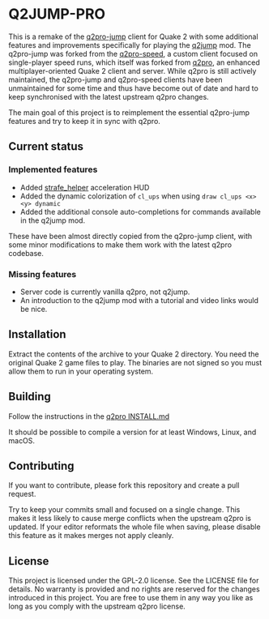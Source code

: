 # Q2JUMP-PRO

This is a remake of the [q2pro-jump](https://github.com/TotallyMehis/q2pro-jump)
client for Quake 2 with some additional features and improvements specifically
for playing the [q2jump](http://q2jump.net) mod. The q2pro-jump was forked
from the [q2pro-speed](https://github.com/kugelrund/q2pro-speed), a custom client
focused on single-player speed runs, which itself was forked from
[q2pro](https://github.com/skullernet/q2pro), an enhanced multiplayer-oriented
Quake 2 client and server. While q2pro is still actively maintained, the
q2pro-jump and q2pro-speed clients have been unmaintained for some time and
thus have become out of date and hard to keep synchronised with the latest
upstream q2pro changes.

The main goal of this project is to reimplement the essential q2pro-jump 
features and try to keep it in sync with q2pro.

## Current status

### Implemented features

- Added [strafe_helper](https://github.com/kugelrund/strafe_helper) acceleration
  HUD
- Added the dynamic colorization of `cl_ups` when using
  `draw cl_ups <x> <y> dynamic`
- Added the additional console auto-completions for commands available in the
  q2jump mod.

These have been almost directly copied from the q2pro-jump client, with some
minor modifications to make them work with the latest q2pro codebase.

### Missing features

- Server code is currently vanilla q2pro, not q2jump.
- An introduction to the q2jump mod with a tutorial and video links would be
  nice.

## Installation

Extract the contents of the archive to your Quake 2 directory. You need the
original Quake 2 game files to play. The binaries are not signed so you must
allow them to run in your operating system.

## Building

Follow the instructions in the
[q2pro INSTALL.md](https://github.com/skullernet/q2pro/blob/master/INSTALL.md)

It should be possible to compile a version for at least Windows, Linux, and
macOS.

## Contributing

If you want to contribute, please fork this repository and create a pull
request.

Try to keep your commits small and focused on a single change. This makes
it less likely to cause merge conflicts when the upstream q2pro is updated.
If your editor reformats the whole file when saving, please disable this
feature as it makes merges not apply cleanly.

## License

This project is licensed under the GPL-2.0 license. See the LICENSE file for
details. No warranty is provided and no rights are reserved for the changes
introduced in this project. You are free to use them in any way you like as
long as you comply with the upstream q2pro license.
